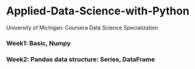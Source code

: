 # Applied-Data-Science-with-Python
University of Michigan: Coursera Data Science Specialization

### Week1: Basic, Numpy

### Week2: Pandas data structure: Series, DataFrame
